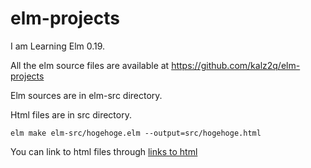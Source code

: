 # elm-projects
I am Learning Elm 0.19.

All the elm source files are available at https://github.com/kalz2q/elm-projects

Elm sources are in elm-src directory.

Html files are in src directory.
```
elm make elm-src/hogehoge.elm --output=src/hogehoge.html
```
You can link to html files through
[links to html](https://kalz2q.github.io/elm-projects/) 


